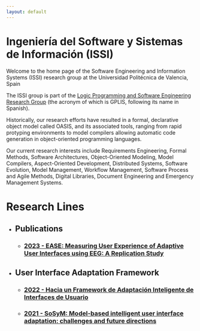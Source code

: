 ```yaml
---
layout: default
---
```


# Ingeniería del Software y Sistemas de Información (ISSI)

Welcome to the home page of the Software Engineering and Information Systems (ISSI) research group at the Universidad Politécnica de Valencia, Spain 

The ISSI group is part of the [Logic Programming and Software Engineering Research Group](http://www.dsic.upv.es/users/elp/gplis.html) (the acronym of which is GPLIS, following its name in Spanish).

Historically, our research efforts have resulted in  a formal, declarative object model called OASIS, and its associated tools, ranging from rapid protyping environments to model compilers allowing automatic code generation in object-oriented programming languages.

Our current research interests include Requirements Engineering, Formal Methods, Software Architectures, Object-Oriented Modeling, Model Compilers, Aspect-Oriented Development, Distributed Systems, Software Evolution, Model Management, Workflow Management, Software Process and Agile Methods, Digital Libraries, Document Engineering and Emergency Management Systems.

# Research Lines

- ## Publications
  - ### [2023 - EASE: Measuring User Experience of Adaptive User Interfaces using EEG: A Replication Study](./pages/experiment-2.html)

- ## User Interface Adaptation Framework
  - ### [2022 - Hacia un Framework de Adaptación Inteligente de Interfaces de Usuario](http://hdl.handle.net/11705/JISBD/2022/8212)
  - ### [2021 - SoSyM: Model-based intelligent user interface adaptation: challenges and future directions](https://doi.org/10.1007/s10270-021-00909-7)


